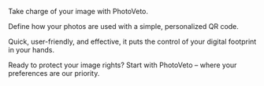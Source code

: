 Take charge of your image with PhotoVeto. 

Define how your photos are used with a simple, personalized QR code. 

Quick, user-friendly, and effective, it puts the control of your digital footprint in your hands. 

Ready to protect your image rights? Start with PhotoVeto – where your preferences are our priority.
